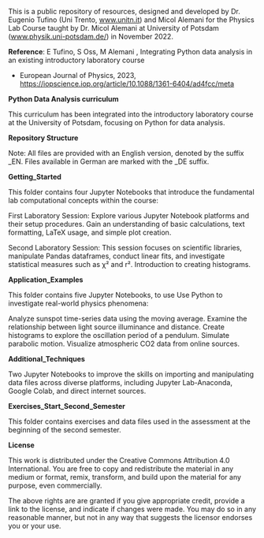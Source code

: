 This is a public repository of resources, designed and developed by Dr. Eugenio Tufino (Uni Trento, www.unitn.it) and Micol Alemani for the Physics Lab Course taught by Dr. Micol Alemani at University of Potsdam (www.physik.uni-potsdam.de/) in November 2022.

**Reference**: E Tufino, S Oss, M Alemani , Integrating Python data analysis in an existing introductory laboratory course
- European Journal of Physics, 2023, https://iopscience.iop.org/article/10.1088/1361-6404/ad4fcc/meta

**Python Data Analysis curriculum**

This curriculum has been integrated into the introductory laboratory course at the University of Potsdam, focusing on Python for data analysis.

**Repository Structure**

Note: All files are provided with an English version, denoted by the suffix _EN. Files available in German are marked with the _DE suffix.

**Getting_Started**

This folder contains four Jupyter Notebooks that introduce the fundamental lab computational concepts within the course:

First Laboratory Session: Explore various Jupyter Notebook platforms and their setup procedures. Gain an understanding of basic calculations, text formatting, LaTeX usage, and simple plot creation.

Second Laboratory Session: This session focuses on scientific libraries, manipulate Pandas dataframes, conduct linear fits, and investigate statistical measures such as χ² and r². Introduction to creating histograms.

**Application_Examples**

This folder contains five Jupyter Notebooks, to use Use Python to investigate real-world physics phenomena:

Analyze sunspot time-series data using the moving average.
Examine the relationship between light source illuminance and distance.
Create histograms to explore the oscillation period of a pendulum.
Simulate parabolic motion.
Visualize atmospheric CO2 data from online sources.

**Additional_Techniques**

Two Jupyter Notebooks to improve the skills on importing and manipulating data files across diverse platforms, including Jupyter Lab-Anaconda, Google Colab, and direct internet sources.

**Exercises_Start_Second_Semester**

This folder contains exercises and data files used in the assessment at the beginning of the second semester.


**License**

This work is distributed under the Creative Commons Attribution 4.0 International. You are free to copy and redistribute the material in any medium or format, remix, transform, and build upon the material for any purpose, even commercially.

The above rights are are granted if you give appropriate credit, provide a link to the license, and indicate if changes were made. You may do so in any reasonable manner, but not in any way that 
suggests the licensor endorses you or your use.





